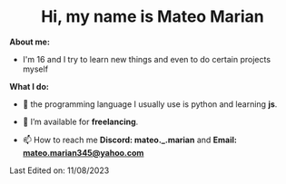 <h1 align="center">Hi, my name is Mateo Marian</h1>


**About me:**
- I'm 16 and I try to learn new things and even to do certain projects myself

**What I do:**

- 📃 the programming language I usually use is python and learning **js**.

<!-- - 🔭 I’m currently try buid an **8-Bit computer using only I2C**
-->
- 🤝 I’m available for **freelancing**.


<!-- BLOG-POST-LIST:START - 📝 I regularly write articles on [https://dev.to/100rabhcsmc](https://dev.to/100rabhcsmc) -->

<!-- - 💬 Ask me about **8-Bit comuter**  -->

- 📫 How to reach me **Discord: mateo._.marian** and **Email: mateo.marian345@yahoo.com** 

 
 Last Edited on: 11/08/2023

 
 
 
 
 <!--

🐢 -> Hi my name is Mateo i have 16 and I like working with I2C. 

 📃 -> The programing language I usually use is pytho, learning c++ and js.

 💻 -> Now i want to buid an 8-Bit computer using only I2C 

**MateoMarian/MateoMarian** is a ✨ _special_ ✨ repository because its `README.md` (this file) appears on your GitHub profile.

Here are some ideas to get you started:

- 🔭 I’m currently working on ...
- 🌱 I’m currently learning ...
- 👯 I’m looking to collaborate on ...
- 🤔 I’m looking for help with ...
- 💬 Ask me about ...
- 📫 How to reach me: ...
- 😄 Pronouns: ...
- ⚡ Fun fact: ...


-->
